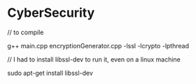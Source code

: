 # CyberSecurity

// to compile

g++ main.cpp encryptionGenerator.cpp -lssl -lcrypto -lpthread

// I had to install libssl-dev to run it, even on a linux machine

sudo apt-get install libssl-dev


